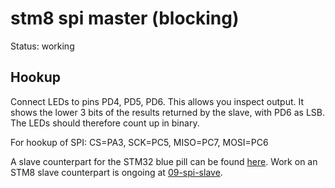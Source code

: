 # stm8 spi master (blocking)

Status: working

## Hookup

Connect LEDs to pins PD4, PD5, PD6. This allows you inspect output. It shows the lower 3 bits of the results returned by the slave, with PD6 as LSB. The LEDs should therefore count up in binary.

For hookup of SPI: CS=PA3, SCK=PC5, MISO=PC7, MOSI=PC6

A slave counterpart for the STM32 blue pill can be found [here](https://os.mbed.com/users/blippy/code/spi-slave/). Work on an STM8 slave counterpart is ongoing at 
[09-spi-slave](../09-spi-slave).

